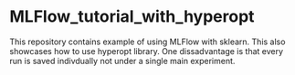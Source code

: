 # MLFlow_tutorial_with_hyperopt
This repository contains example of using MLFlow with sklearn. This also showcases how to use hyperopt library. One dissadvantage is that every run is saved indivdually not under a single main experiment.
